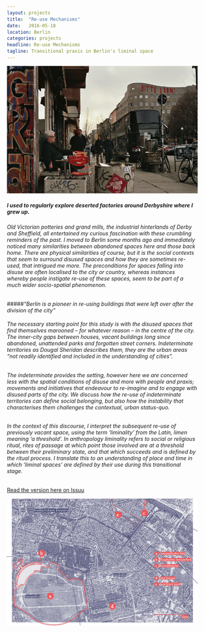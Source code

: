 ```yaml
---
layout: projects
title:  "Re-use Mechanisms"
date:   2016-05-18
location: Berlin
categories: projects
headline: Re-use Mechanisms
tagline: Transitional praxis in Berlin's liminal space
---
```


[![](/assets/imgs/projects/y3diss-bitte_1000.png)](/assets/imgs/projects/y3diss-bitte_1000.png)

##### I used to regularly explore deserted factories around Derbyshire where I grew up.

###### Old Victorian potteries and grand mills, the industrial hinterlands of Derby and Sheffield, all entertained my curious fascination with these crumbling reminders of the past. I moved to Berlin some months ago and immediately noticed many similarities between abandoned spaces here and those back home. There are physical similarities of course, but it is the social contexts that seem to surround disused spaces and how they are sometimes re-used, that intrigued me more. The preconditions for spaces falling into disuse are often localised to the city or country, whereas instances whereby people instigate re-use of these spaces, seem to be part of a much wider socio-spatial phenomenon.

#####*“Berlin is a pioneer in re-using buildings that were left over after the division of the city”*

###### The necessary starting point for this study is with the disused spaces that find themselves marooned – for whatever reason – in the centre of the city. The inner-city gaps between houses, vacant buildings long since abandoned, unattended parks and forgotten street corners. Indeterminate territories as Dougal Sheridan describes them, they are the urban areas “not readily identified and included in the understanding of cities”.

###### The indeterminate provides the setting, however here we are concerned less with the spatial conditions of disuse and more with people and praxis; movements and initiatives that endeavour to re-imagine and to engage with disused parts of the city. We discuss how the re-use of indeterminate territories can define social belonging, but also how the instability that characterises them challenges the contextual, urban status-quo.

###### In the context of this discourse, I interpret the subsequent re-use of previously vacant space, using the term ‘liminality’ from the Latin, limen meaning ‘a threshold’. In anthropology liminality refers to social or religious ritual, rites of passage at which point those involved are at a threshold between their preliminary state, and that which succeeds and is defined by the ritual process. I translate this to an understanding of place and time in which ‘liminal spaces’ are defined by their use during this transitional stage.

<!-- ###### The full version of this study will be coming very soon! -->

[Read the version here on Issuu](https://issuu.com/deadmongoose/docs/reuse_mechanisms_compressed/1)

[![](/assets/imgs/projects/y3diss-map_1000.png)](/assets/imgs/projects/y3diss-map_1000.png)
